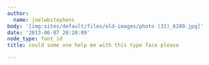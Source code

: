 ```yaml
---
author:
  name: joelwbstephens
body: '[img:sites/default/files/old-images/photo (31)_6289.jpg]'
date: '2013-06-07 20:20:09'
node_type: font_id
title: could some one help me with this type face please

---
```

